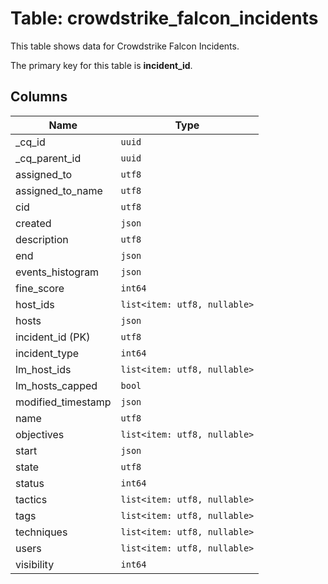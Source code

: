 # Table: crowdstrike_falcon_incidents

This table shows data for Crowdstrike Falcon Incidents.

The primary key for this table is **incident_id**.

## Columns

| Name          | Type          |
| ------------- | ------------- |
|_cq_id|`uuid`|
|_cq_parent_id|`uuid`|
|assigned_to|`utf8`|
|assigned_to_name|`utf8`|
|cid|`utf8`|
|created|`json`|
|description|`utf8`|
|end|`json`|
|events_histogram|`json`|
|fine_score|`int64`|
|host_ids|`list<item: utf8, nullable>`|
|hosts|`json`|
|incident_id (PK)|`utf8`|
|incident_type|`int64`|
|lm_host_ids|`list<item: utf8, nullable>`|
|lm_hosts_capped|`bool`|
|modified_timestamp|`json`|
|name|`utf8`|
|objectives|`list<item: utf8, nullable>`|
|start|`json`|
|state|`utf8`|
|status|`int64`|
|tactics|`list<item: utf8, nullable>`|
|tags|`list<item: utf8, nullable>`|
|techniques|`list<item: utf8, nullable>`|
|users|`list<item: utf8, nullable>`|
|visibility|`int64`|